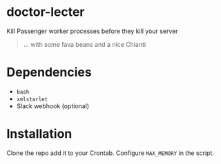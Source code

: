 # doctor-lecter
Kill Passenger worker processes before they kill your server
> ... with some fava beans and a nice Chianti

# Dependencies
* `bash`
* `xmlstarlet`
* Slack webhook (optional)

# Installation

Clone the repo add it to your Crontab. Configure `MAX_MEMORY` in the script.
